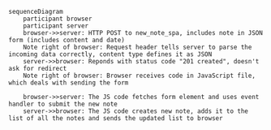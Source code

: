 <script src="https://cdn.jsdelivr.net/npm/mermaid/dist/mermaid.min.js"></script>
<script>mermaid.initialize({startOnLoad:true});</script>

```mermaid
sequenceDiagram
    participant browser
    participant server
    browser->>server: HTTP POST to new_note_spa, includes note in JSON form (includes content and date)
    Note right of browser: Request header tells server to parse the incoming data correctly, content type defines it as JSON 
    server->>browser: Reponds with status code "201 created", doesn't ask for redirect 
    Note right of browser: Browser receives code in JavaScript file, which deals with sending the form
    
    browser->>server: The JS code fetches form element and uses event handler to submit the new note
    server->>browser: The JS code creates new note, adds it to the list of all the notes and sends the updated list to browser 
```
